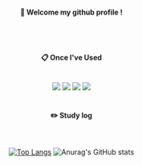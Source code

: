 <div align="center"> 


####  :wave: Welcome my github profile !

  
 <br/>
 <br/>
  
####  :clipboard: Once I've Used 
  
 <br/>
  
<img src="https://img.shields.io/badge/React-61DAFB?style=flat&logo=React&logoColor=white"/>
<img src="https://img.shields.io/badge/JavaScript-F7DF1E?style=flat&logo=JavaScript&logoColor=white">
<img src="https://img.shields.io/badge/TypeScript-3178C6?style=flat&logo=TypeScript&logoColor=white"/>
 <img src="https://img.shields.io/badge/Redux-3178C6?style=flat&logo=Redux&logoColor=white"/>

 
   <br/>
   <br/>
 
#### :pencil2: Study log
 
  <br/>

[![Top Langs](https://github-readme-stats.vercel.app/api/top-langs/?username=ChuSeongJun&langs_count=8)](https://github.com/ChuSeongJun/github-readme-stats)
![Anurag's GitHub stats](https://github-readme-stats.vercel.app/api?username=ChuSeongJun&show_icons=true&theme=radical)
